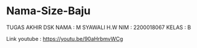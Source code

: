 # Nama-Size-Baju
TUGAS AKHIR DSK
NAMA    : M SYAWALI H.W 
NIM     : 2200018067
KELAS   : B

Link youtube : https://youtu.be/90aHrbmvWCg
